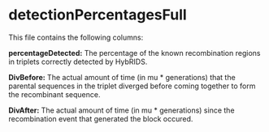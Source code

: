 # detectionPercentagesFull

This file contains the following columns:

**percentageDetected:**
The percentage of the known recombination regions in triplets correctly detected by HybRIDS.

**DivBefore:**
The actual amount of time (in mu * generations) that the parental sequences
in the triplet diverged before coming together to form the recombinant sequence.

**DivAfter:**
The actual amount of time (in mu * generations) since the recombination
event that generated the block occured.